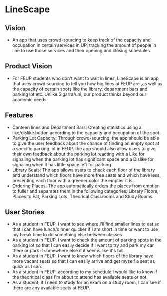 # LineScape

## Vision
- An app that uses crowd-sourcing to keep track of the capacity and occupation in certain services in UP, tracking the amount of people in line to use those services and their opening and closing schedules.

## Product Vision

- For FEUP students who don't want to wait in lines, LineScape is an app that uses crowd sourcing to tell you how big lines at FEUP are ,as well as the capacity of certain spots like the library, department bars and parking lot etc. Unlike Sigarra/uni, our product thinks beyond our academic needs.

## Features
- Canteen lines and Department Bars: Creating statistics using a like/dislike button according to the capacity and occupation of the spot.
- Parking Lot Capacity: Through crowd-sourcing, the app should be able to give the user feedback about the chance of finding an empty spot at a specific parking lot in FEUP. the app should also allow users to give their own feedback about the parking lot reacting with a Like for signaling when the parking lot has significant space and a Dislike for signaling when it has little space left for parking.
- Library Seats: The app allows users to check each floor of the library and understand which floors have more free seats and which have less, presenting each floor with a greener color the emptier it is.
- Ordering Places: The app automatically orders the places from emptier to fuller and separates them in the following categories: Library Floors, Places to Eat, Parking Lots, Theorical Classrooms and Study Rooms.

## User Stories
- As a student in FEUP, I want to see where I'll find smaller lines to eat so that I can have lunch/dinner quicker if I am short in time or want to use my break time to do something else between classes.
- As a student in FEUP, I want to check the amount of parking spots in the parking lot so that I can easily decide if I want to try and park my car there or park it somewhere else if it seems like it's full.
- As a student in FEUP, I want to know which floors  of the library have more vacant seats so that I can easily arrive and get myself a seat as quick as I can.
- As a student in FEUP, according to my schedule,I would like to know if the theoritical class I'm about to attend has available seats or not.
- As a student, if I need to study for an exam on a study room, I can see if there are any available seats at FEUP. 
